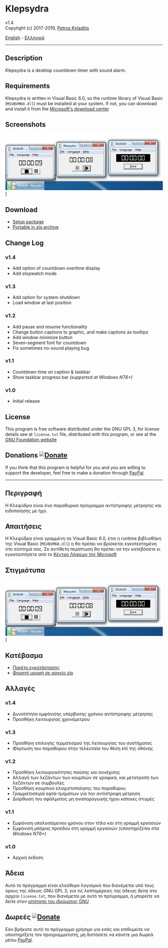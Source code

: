 # Klepsydra 
v1.4  
Copytight (c) 2017-2019, [Petros Kyladitis](http://www.multipetros.gr)  
  
[English](#en) - [Ελληνικά](#el)

---

## <a name="en"></a> Description
Klepsydra is a desktop countdown timer with sound alarm. 

## Requirements
Klepsydra is written in Visual Basic 6.0, so the runtime library of Visual Basic (`MSVBVM60.dll`) must be installed at your system. If not, you can download and install it from the [Microsoft's download center](http://www.microsoft.com/en-us/download/details.aspx?id=24417)

## Screenshots
![Screenshot](https://raw.githubusercontent.com/multipetros/klepsydra/master/screenshot.png)]

## Download
 * [Setup package](https://github.com/multipetros/klepsydra/releases/download/v1.4/klepsydra-1.4_setup.exe)
 * [Portable in zip archive](https://github.com/multipetros/klepsydra/releases/download/v1.4/klepsydra-1.4_bin.zip)


## Change Log
### v1.4
 * Add option of countdown overtime display
 * Add stopwatch mode
### v1.3
 * Add option for system shutdown
 * Load window at last position
### v1.2
 * Add pause and resume functionality
 * Change button captions to graphic, and make captions as tooltips
 * Add window minimize button
 * Seven-segment font for countdown
 * Fix sometimes no-sound playing bug
### v1.1
 * Countdown time on caption & taskbar
 * Show taskbar progress bar _(supported at Windows NT6+)_
### v1.0
 * Initial release

## License
This program is free software distributed under the GNU GPL 3, for license details see at `license.txt` file, distributed with this program, or see at the [GNU Foundation website](http://www.gnu.org/licenses/)

## Donations [![Donate](https://img.shields.io/badge/Donate-PayPal-green.svg)](https://www.paypal.me/PKyladitis)
If you think that this program is helpful for you and you are willing to support the developer, feel free to  make a donation through [PayPal](https://www.paypal.me/PKyladitis).  

---

## <a name="el"></a>  Περιγραφή
Η Κλεψύδρα είναι ένα παραθυρικό πρόγραμμα αντίστροφης μέτρησης και ειδοποίησης με ήχο.

## Απαιτήσεις
Η Κλεψύδρα είναι γραμμένη σε Visual Basic 6.0, έτσι η runtime βιβλιοθήκη της Visual Basic (`MSVBVM60.dll`) η θα πρέπει να βρίσκεται εγκατεστημένη στο σύστημά σας. Σε αντίθετη περίπτωση θα πρέπει να την κατεβάσετε κι εγκαταστήσετε από το [Κέντρο Λήψεων της Microsoft](http://www.microsoft.com/en-us/download/details.aspx?id=24417)

## Στιγμιότυπα
![Στιγμιότυπο](https://raw.githubusercontent.com/multipetros/klepsydra/master/screenshot.png)]

## Κατέβασμα
 * [Πακέτο εγκατάστασης](https://github.com/multipetros/klepsydra/releases/download/v1.4/klepsydra-1.4_setup.exe)
 * [Φορητή μορφή σε αρχείο zip](https://github.com/multipetros/klepsydra/releases/download/v1.4/klepsydra-1.4_bin.zip)

## Αλλαγές
### v1.4
 * Δυνατότητα εμφάνισης υπέρβασης χρόνου αντίστροφης μέτρησης
 * Προσθήκη λειτουργίας χρονόμετρου
### v1.3
 * Προσθήκη επιλογής τερματισμού της λειτουργίας του συστήματος
 * Φόρτωση του παραθύρου στην τελευταία του θέση επί της οθόνης
### v1.2
 * Προσθήκη λειτουργικότητας παύσης και συνέχισης
 * Αλλαγή των λεζάντων των κουμπιών σε γραφικά, και μετατροπή των λεζάντων σε συμβουλές
 * Προσθήκη κουμπιού ελαχιστοποίησης του παραθύρου
 * Γραμματοσειρά εφτά-τμημάτων για την αντίστροφη μέτρηση
 * Διόρθωση του σφάλματος μη αναπαραγωγής ήχου κάποιες στιγμές
### v1.1
 * Εμφάνιση υπολοιπόμενου χρόνου στον τίτλο και στη γραμμή εργασιών
 * Εμφάνιση μπάρας προόδου στη γραμμή εργασιών _(υποστηρίζεται στα Windows NT6+)_
### v1.0
 * Αρχική έκδοση

## Άδεια
Αυτό το πρόγραμμα είναι ελεύθερο λογισμικό που διανέμεται υπό τους όρους της άδειας GNU GPL 3, για τις λεπτομέρειες της άδειας δείτε στο αρχείο `license.txt`, που διανέμεται με αυτό το πρόγραμμα, ή μπορείτε να δείτε στον [ιστότοπο του ιδρύματος GNU](http://www.gnu.org/licenses/)

## Δωρεές [![Donate](https://img.shields.io/badge/Donate-PayPal-green.svg)](https://www.paypal.me/PKyladitis)
Εάν βρήκατε αυτό το πρόγραμμα χρήσιμο για εσάς και επιθυμείτε να υποστηρίξετε τον προγραμματιστή, μη διστάσετε να κάνετε μια δωρεά μέσω [PayPal](https://www.paypal.me/PKyladitis).

